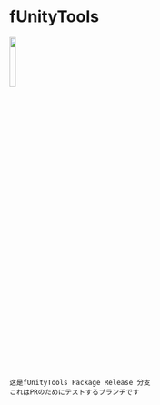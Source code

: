 # fUnityTools

<img src="doc/luoxiaohei.png" width="15%">

    这是fUnityTools Package Release 分支
    これはPRのためにテストするブランチです
